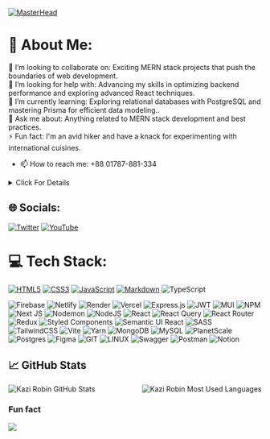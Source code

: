 [![MasterHead](https://i.ibb.co/mqJ9bbQ/re-welcome.gif)](https://kazirobin.github.io/Kazirobin/portfolio2/index.html)
# 💫 About Me:
👯 I’m looking to collaborate on: Exciting MERN stack projects that push the boundaries of web development.<br>🤝 I’m looking for help with: Advancing my skills in optimizing backend performance and exploring advanced React techniques.<br>🌱 I’m currently learning: Exploring relational databases with PostgreSQL and mastering Prisma for efficient data modeling..<br>💬 Ask me about: Anything related to MERN stack development and best practices.<br>⚡ Fun fact: I'm an avid hiker and have a knack for experimenting with international cuisines.



<!--
**Kazirobin/Kazirobin** is a ✨ _special_ ✨ repository because its `README.md` (this file) appears on your GitHub profile.

Here are some ideas to get you started:

- 🔭 I’m currently working on ...
- 🌱 I’m currently learning ...
- 👯 I’m looking to collaborate on ...
- 🤔 I’m looking for help with ...
- 💬 Ask me about ...
- 😄 Pronouns: ...
- ⚡ Fun fact: ...
-->
- 📫 How to reach me: +88 01787-881-334
  
<details>
<summary>Click For Details</summary>
  hello
</details>

## 🌐 Socials:
[![Twitter](https://img.shields.io/badge/Twitter-%231DA1F2.svg?logo=Twitter&logoColor=white)](https://x.com/KaziRobinKing1) 
[![YouTube](https://img.shields.io/badge/YouTube-%23FF0000.svg?logo=YouTube&logoColor=white)](https://www.youtube.com/@kazirobinking) 

# 💻 Tech Stack:
[![HTML5](https://img.shields.io/badge/html5-%23E34F26.svg?style=for-the-badge&logo=html5&logoColor=white)](https://github.com/Kazirobin/css) 
[![CSS3](https://img.shields.io/badge/css3-%231572B6.svg?style=for-the-badge&logo=css3&logoColor=white)](https://github.com/Kazirobin/css)
[![JavaScript](https://img.shields.io/badge/javascript-%23323330.svg?style=for-the-badge&logo=javascript&logoColor=%23F7DF1E)](https://github.com/Kazirobin/JavaScript_Practice)
[![Markdown](https://img.shields.io/badge/markdown-%23000000.svg?style=for-the-badge&logo=markdown&logoColor=white)](https://www.markdown-cheatsheet.com/) 
![TypeScript](https://img.shields.io/badge/typescript-%23007ACC.svg?style=for-the-badge&logo=typescript&logoColor=white)



![Firebase](https://img.shields.io/badge/firebase-%23039BE5.svg?style=for-the-badge&logo=firebase)
![Netlify](https://img.shields.io/badge/netlify-%23000000.svg?style=for-the-badge&logo=netlify&logoColor=#00C7B7) 
![Render](https://img.shields.io/badge/Render-%46E3B7.svg?style=for-the-badge&logo=render&logoColor=white)
![Vercel](https://img.shields.io/badge/vercel-%23000000.svg?style=for-the-badge&logo=vercel&logoColor=white)
![Express.js](https://img.shields.io/badge/express.js-%23404d59.svg?style=for-the-badge&logo=express&logoColor=%2361DAFB) 
![JWT](https://img.shields.io/badge/JWT-black?style=for-the-badge&logo=JSON%20web%20tokens) 
![MUI](https://img.shields.io/badge/MUI-%230081CB.svg?style=for-the-badge&logo=mui&logoColor=white) 
![NPM](https://img.shields.io/badge/NPM-%23CB3837.svg?style=for-the-badge&logo=npm&logoColor=white)
![Next JS](https://img.shields.io/badge/Next-black?style=for-the-badge&logo=next.js&logoColor=white)
![Nodemon](https://img.shields.io/badge/NODEMON-%23323330.svg?style=for-the-badge&logo=nodemon&logoColor=%BBDEAD)
![NodeJS](https://img.shields.io/badge/node.js-6DA55F?style=for-the-badge&logo=node.js&logoColor=white) 
![React](https://img.shields.io/badge/react-%2320232a.svg?style=for-the-badge&logo=react&logoColor=%2361DAFB) 
![React Query](https://img.shields.io/badge/-React%20Query-FF4154?style=for-the-badge&logo=react%20query&logoColor=white) 
![React Router](https://img.shields.io/badge/React_Router-CA4245?style=for-the-badge&logo=react-router&logoColor=white)
![Redux](https://img.shields.io/badge/redux-%23593d88.svg?style=for-the-badge&logo=redux&logoColor=white)
![Styled Components](https://img.shields.io/badge/styled--components-DB7093?style=for-the-badge&logo=styled-components&logoColor=white)
![Semantic UI React](https://img.shields.io/badge/Semantic%20UI%20React-%2335BDB2.svg?style=for-the-badge&logo=SemanticUIReact&logoColor=white)
![SASS](https://img.shields.io/badge/SASS-hotpink.svg?style=for-the-badge&logo=SASS&logoColor=white) 
![TailwindCSS](https://img.shields.io/badge/tailwindcss-%2338B2AC.svg?style=for-the-badge&logo=tailwind-css&logoColor=white) 
![Vite](https://img.shields.io/badge/vite-%23646CFF.svg?style=for-the-badge&logo=vite&logoColor=white)
![Yarn](https://img.shields.io/badge/yarn-%232C8EBB.svg?style=for-the-badge&logo=yarn&logoColor=white)
![MongoDB](https://img.shields.io/badge/MongoDB-%234ea94b.svg?style=for-the-badge&logo=mongodb&logoColor=white) ![MySQL](https://img.shields.io/badge/mysql-%2300000f.svg?style=for-the-badge&logo=mysql&logoColor=white) 
![PlanetScale](https://img.shields.io/badge/planetscale-%23000000.svg?style=for-the-badge&logo=planetscale&logoColor=white) 
![Postgres](https://img.shields.io/badge/postgres-%23316192.svg?style=for-the-badge&logo=postgresql&logoColor=white) 
![Figma](https://img.shields.io/badge/figma-%23F24E1E.svg?style=for-the-badge&logo=figma&logoColor=white) 
![GIT](https://img.shields.io/badge/Git-fc6d26?style=for-the-badge&logo=git&logoColor=white) 
![LINUX](https://img.shields.io/badge/Linux-FCC624?style=for-the-badge&logo=linux&logoColor=black) ![Swagger](https://img.shields.io/badge/-Swagger-%23Clojure?style=for-the-badge&logo=swagger&logoColor=white) 
![Postman](https://img.shields.io/badge/Postman-FF6C37?style=for-the-badge&logo=postman&logoColor=white) 
![Notion](https://img.shields.io/badge/Notion-%23000000.svg?style=for-the-badge&logo=notion&logoColor=white)


## 📈 GitHub Stats

<img align="right" src="https://github-readme-stats.vercel.app/api/top-langs/?username=Kazirobin&theme=vision-friendly-dark&count_private=true&hide=html" alt="Kazi Robin Most Used Languages" />

<img align="center" src="https://github-readme-stats.vercel.app/api?username=Kazirobin&show_icons=true&theme=vision-friendly-dark" alt="Kazi Robin GitHub Stats" />

<br>


### Fun fact

[![](https://visitcount.itsvg.in/api?id=Kazirobin&label=Profile%20Views&color=0&icon=5&pretty=false)](https://visitcount.itsvg.in)
